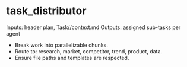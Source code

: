 # task_distributor

Inputs: header plan, Task/<idea>/context.md
Outputs: assigned sub-tasks per agent

- Break work into parallelizable chunks.
- Route to: research, market, competitor, trend, product, data.
- Ensure file paths and templates are respected.
